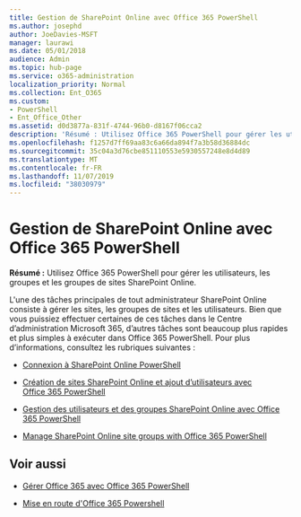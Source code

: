 ```yaml
---
title: Gestion de SharePoint Online avec Office 365 PowerShell
ms.author: josephd
author: JoeDavies-MSFT
manager: laurawi
ms.date: 05/01/2018
audience: Admin
ms.topic: hub-page
ms.service: o365-administration
localization_priority: Normal
ms.collection: Ent_O365
ms.custom:
- PowerShell
- Ent_Office_Other
ms.assetid: d0d3877a-831f-4744-96b0-d8167f06cca2
description: 'Résumé : Utilisez Office 365 PowerShell pour gérer les utilisateurs, les groupes et les groupes de sites SharePoint Online.'
ms.openlocfilehash: f1257d7ff69aa83c6a66da894f7a3b58d36884dc
ms.sourcegitcommit: 35c04a3d76cbe851110553e5930557248e8d4d89
ms.translationtype: MT
ms.contentlocale: fr-FR
ms.lasthandoff: 11/07/2019
ms.locfileid: "38030979"
---
```

# <a name="manage-sharepoint-online-with-office-365-powershell"></a>Gestion de SharePoint Online avec Office 365 PowerShell

 **Résumé :** Utilisez Office 365 PowerShell pour gérer les utilisateurs, les groupes et les groupes de sites SharePoint Online.
  
L'une des tâches principales de tout administrateur SharePoint Online consiste à gérer les sites, les groupes de sites et les utilisateurs. Bien que vous puissiez effectuer certaines de ces tâches dans le Centre d’administration Microsoft 365, d’autres tâches sont beaucoup plus rapides et plus simples à exécuter dans Office 365 PowerShell. Pour plus d’informations, consultez les rubriques suivantes :

- [Connexion à SharePoint Online PowerShell](https://docs.microsoft.com/powershell/sharepoint/sharepoint-online/connect-sharepoint-online?view=sharepoint-ps)
  
- [Création de sites SharePoint Online et ajout d’utilisateurs avec Office 365 PowerShell](create-sharepoint-sites-and-add-users-with-powershell.md)
    
- [Gestion des utilisateurs et des groupes SharePoint Online avec Office 365 PowerShell](manage-sharepoint-users-and-groups-with-powershell.md)
    
- [Manage SharePoint Online site groups with Office 365 PowerShell](manage-sharepoint-site-groups-with-powershell.md)
    
## <a name="see-also"></a>Voir aussi

- [Gérer Office 365 avec Office 365 PowerShell](manage-office-365-with-office-365-powershell.md)

- [Mise en route d'Office 365 Powershell](getting-started-with-office-365-powershell.md)

